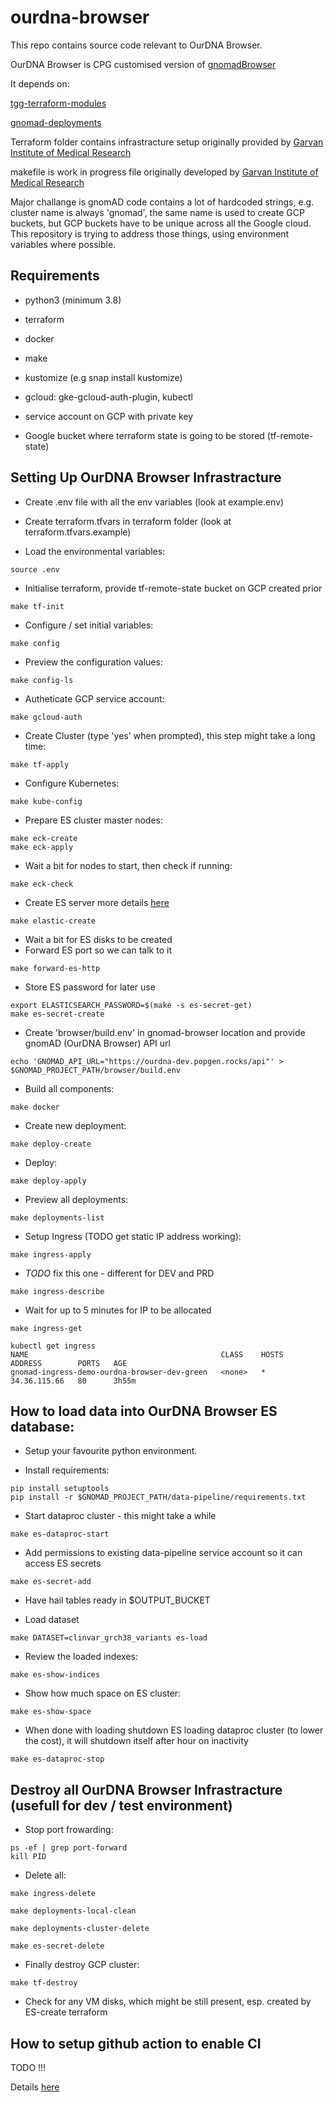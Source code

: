 # ourdna-browser

This repo contains source code relevant to OurDNA Browser.

OurDNA Browser is CPG customised version of [gnomadBrowser](https://github.com/populationgenomics/gnomad-browser)

It depends on:

[tgg-terraform-modules](https://github.com/populationgenomics/tgg-terraform-modules)

[gnomad-deployments](https://github.com/populationgenomics/gnomad-deployments)

Terraform folder contains infrastracture setup originally provided by [Garvan Institute of Medical Research](https://github.com/Garvan-Data-Science-Platform/gnomad-browser/tree/autism-crc-coverage/terraform)

makefile is work in progress file originally developed by [Garvan Institute of Medical Research](https://github.com/Garvan-Data-Science-Platform/gnomad-browser/blob/autism-crc-coverage/makefile)

Major challange is gnomAD code contains a lot of hardcoded strings, e.g. cluster name is always 'gnomad', the same name is used to create GCP buckets, but GCP buckets have to be unique across all the Google cloud.
This repository is trying to address those things, using environment variables where possible.



## Requirements

-  python3 (minimum 3.8)

-  terraform

-  docker

-  make

-  kustomize (e.g snap install kustomize)

-  gcloud: gke-gcloud-auth-plugin, kubectl

-  service account on GCP with private key

-  Google bucket where terraform state is going to be stored (tf-remote-state)



## Setting Up OurDNA Browser Infrastracture

- Create .env file with all the env variables (look at example.env)

- Create terraform.tfvars in terraform folder (look at terraform.tfvars.example)

- Load the environmental variables:
```
source .env
```

- Initialise terraform, provide tf-remote-state bucket on GCP created prior
```
make tf-init 
```

- Configure / set initial variables:
```
make config
```

- Preview the configuration values:
```
make config-ls
```

- Autheticate GCP service account:
```
make gcloud-auth
```

- Create Cluster (type 'yes' when prompted), this step might take a long time:
```
make tf-apply
```

- Configure Kubernetes:
```
make kube-config
```

- Prepare ES cluster master nodes:
```
make eck-create
make eck-apply
```

- Wait a bit for nodes to start, then check if running:
```
make eck-check
```

- Create ES server
more details [here](https://github.com/broadinstitute/gnomad-deployments/tree/main/elasticsearch)

```
make elastic-create
```

- Wait a bit for ES disks to be created
- Forward ES port so we can talk to it
```
make forward-es-http
```

- Store ES password for later use
```
export ELASTICSEARCH_PASSWORD=$(make -s es-secret-get)
make es-secret-create
```

- Create 'browser/build.env' in gnomad-browser location and provide gnomAD (OurDNA Browser) API url

```
echo 'GNOMAD_API_URL="https://ourdna-dev.popgen.rocks/api"' > $GNOMAD_PROJECT_PATH/browser/build.env
```

- Build all components:
```
make docker
```

-  Create new deployment:
```
make deploy-create
```

- Deploy:
```
make deploy-apply
```

- Preview all deployments:
```
make deployments-list
```

- Setup Ingress (TODO get static IP address working):
```
make ingress-apply
```

- *TODO* fix this one - different for DEV and PRD
```
make ingress-describe
```

- Wait for up to 5 minutes for IP to be allocated
```
make ingress-get

kubectl get ingress
NAME                                           CLASS    HOSTS   ADDRESS        PORTS   AGE
gnomad-ingress-demo-ourdna-browser-dev-green   <none>   *       34.36.115.66   80      3h55m
```


## How to load data into OurDNA Browser ES database:

- Setup your favourite python environment.

- Install requirements:
```
pip install setuptools
pip install -r $GNOMAD_PROJECT_PATH/data-pipeline/requirements.txt
```

- Start dataproc cluster - this might take a while
```
make es-dataproc-start   
```

- Add permissions to existing data-pipeline service account so it can access ES secrets 
```
make es-secret-add
```

- Have hail tables ready in $OUTPUT_BUCKET

- Load dataset
```
make DATASET=clinvar_grch38_variants es-load
```

- Review the loaded indexes:
```
make es-show-indices
```

- Show how much space on ES cluster:
```
make es-show-space
```

- When done with loading shutdown ES loading dataproc cluster (to lower the cost), it will shutdown itself after hour on inactivity

```
make es-dataproc-stop
```


## Destroy all OurDNA Browser Infrastracture (usefull for dev / test environment)

- Stop port frowarding:
```
ps -ef | grep port-forward
kill PID
```

- Delete all:
```
make ingress-delete
```

```
make deployments-local-clean
```

```
make deployments-cluster-delete
```

```
make es-secret-delete
```

- Finally destroy GCP cluster:
```
make tf-destroy
```

- Check for any VM disks, which might be still present, esp. created by ES-create terraform




## How to setup github action to enable CI

TODO !!!

Details [here](https://docs.github.com/en/actions/use-cases-and-examples/deploying/deploying-to-google-kubernetes-engine#configuring-a-service-account-and-storing-its-credentials)



